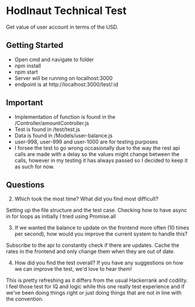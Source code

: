 # Hodlnaut Technical Test

Get value of user account in terms of the USD. 

## Getting Started

* Open cmd and navigate to folder
* npm install
* npm start
* Server will be running on localhost:3000
* endpoint is at http://localhost:3000/test/:id

## Important

* Implementation of function is found in the /Controller/amountController.js
* Test is found in /test/test.js
* Data is found in /Models/user-balance.js
* user-998, user-999 and user-1000 are for testing purposes
* I forsee the test to go wrong occasionally due to the way the rest api calls are made with a delay so the values might change between the calls, however in my testing it has always passed so I decided to keep it as such for now.

## Questions

2. Which took the most time? What did you find most difficult?

Setting up the file structure and the test case. Checking how to have async in for loops as initially I tried using Promise.all

3. If we wanted the balance to update on the frontend more often (10 times per second), how would you improve the current system to handle this?

Subscribe to the api to constantly check if there are updates. Cache the rates in the frontend and only change them when they are out of date.

4. How did you find the test overall? If you have any suggestions on how we can improve the test, we'd love to hear them!

This is pretty refreshing as it differs from the usual Hackerrank and codility. I feel those test for IQ and logic while this one really test
experience and if we've been doing things right or just doing things that are not in line with the convention.
